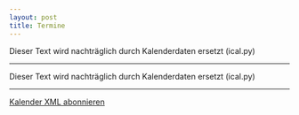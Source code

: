 ```yaml
---
layout: post
title: Termine
---
```


<!-- ical:summary -->
Dieser Text wird nachträglich durch Kalenderdaten ersetzt (ical.py)
<!-- /ical:summary -->

<hr/>

<!-- ical:full -->
Dieser Text wird nachträglich durch Kalenderdaten ersetzt (ical.py)
<!-- /ical:full -->

<hr>

[Kalender XML abonnieren](https://www.google.com/calendar/feeds/bhj0m4hpsiqa8gpfdo8vb76p7k%40group.calendar.google.com/public/basic)
